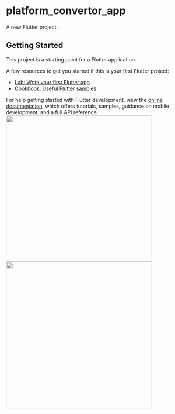 # platform_convertor_app

A new Flutter project.

## Getting Started

This project is a starting point for a Flutter application.

A few resources to get you started if this is your first Flutter project:

- [Lab: Write your first Flutter app](https://docs.flutter.dev/get-started/codelab)
- [Cookbook: Useful Flutter samples](https://docs.flutter.dev/cookbook)

For help getting started with Flutter development, view the
[online documentation](https://docs.flutter.dev/), which offers tutorials,
samples, guidance on mobile development, and a full API reference.
<img src = "https://github.com/samirpadval9376/platform_convertor_app/assets/130815089/5ccc847a-63e4-447a-8266-e2903bd37423" height = "400"></img>
<img src = "https://github.com/samirpadval9376/platform_convertor_app/assets/130815089/5448f447-08da-4241-ba41-99ea59f6db7f" height = "400"></img>
